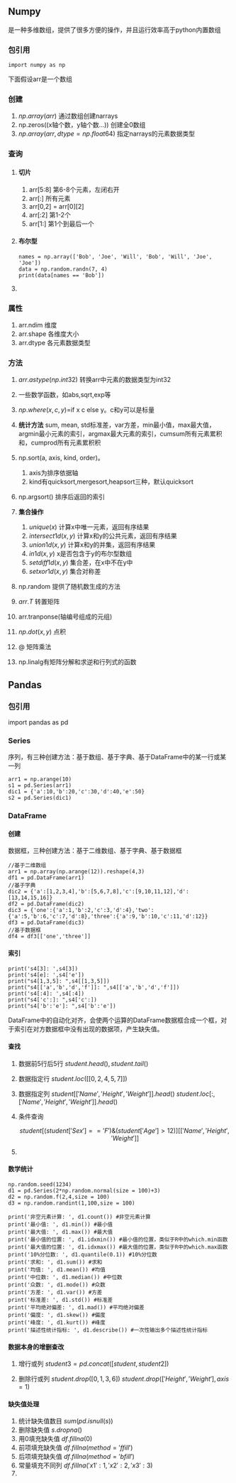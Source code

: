 ## Numpy

是一种多维数组，提供了很多方便的操作，并且运行效率高于python内置数组

### 包引用

```
import numpy as np
```

下面假设arr是一个数组

### 创建

1. $np.array(arr)$ 通过数组创建narrays
2. np.zeros((x轴个数，y轴个数...)) 创建全0数组
3. $np.array(arr, dtype=np.float64)$ 指定narrays的元素数据类型

### 查询

1. #### 切片 

   1. arr[5:8] 第6-8个元素，左闭右开
   2. arr[:] 所有元素
   3. arr[0,2] = arr\[0]\[2]
   4. arr[:2] 第1-2个
   5. arr[1:] 第1个到最后一个

2. #### 布尔型

   ```
   names = np.array(['Bob', 'Joe', 'Will', 'Bob', 'Will', 'Joe', 'Joe'])
   data = np.random.randn(7, 4)
   print(data[names == 'Bob'])
   ```

   

3. 

### 属性

1. arr.ndim 维度
2. arr.shape 各维度大小
3. arr.dtype 各元素数据类型

### 方法

1. $arr.astype(np.int32)$ 转换arr中元素的数据类型为int32
2. 一些数学函数，如abs,sqrt,exp等
3. $np.where(x,c,y)$=if x c else y。c和y可以是标量
4. **统计方法** sum, mean, std标准差，var方差，min最小值，max最大值，argmin最小元素的索引，argmax最大元素的索引，cumsum所有元素累积和，cumprod所有元素累积积
5. np.sort(a, axis, kind, order)。
   1. axis为排序依据轴
   2. kind有quicksort,mergesort,heapsort三种，默认quicksort
6. np.argsort() 排序后返回的索引
7. **集合操作** 
   1. $unique(x)$ 计算x中唯一元素，返回有序结果
   2. $intersect1d(x,y)$ 计算x和y的公共元素，返回有序结果
   3. $union1d(x,y)$ 计算x和y的并集，返回有序结果
   4. $in1d(x,y)$ x是否包含于y的布尔型数组
   5. $setdiff1d(x,y)$ 集合差，在x中不在y中
   6. $setxor1d(x,y)$ 集合对称差
8. np.random 提供了随机数生成的方法

1. $arr.T$ 转置矩阵
2. arr.tranponse(轴编号组成的元组)​
3. $np.dot(x,y)$ 点积
4. @ 矩阵乘法
5. np.linalg有矩阵分解和求逆和行列式的函数

## Pandas

### 包引用

import pandas as pd

### Series

序列，有三种创建方法：基于数组、基于字典、基于DataFrame中的某一行或某一列

```
arr1 = np.arange(10)
s1 = pd.Series(arr1)
dic1 = {'a':10,'b':20,'c':30,'d':40,'e':50}
s2 = pd.Series(dic1)
```

### DataFrame

#### 创建

数据框，三种创建方法：基于二维数组、基于字典、基于数据框

```
//基于二维数组
arr1 = np.array(np.arange(12)).reshape(4,3)
df1 = pd.DataFrame(arr1)
//基于字典
dic2 = {'a':[1,2,3,4],'b':[5,6,7,8],'c':[9,10,11,12],'d':[13,14,15,16]}
df2 = pd.DataFrame(dic2)
dic3 = {'one':{'a':1,'b':2,'c':3,'d':4},'two':{'a':5,'b':6,'c':7,'d':8},'three':{'a':9,'b':10,'c':11,'d':12}}
df3 = pd.DataFrame(dic3)
//基于数据框
df4 = df3[['one','three']]
```

#### 索引

```
print('s4[3]: ',s4[3])
print('s4[e]: ',s4['e'])
print("s4[1,3,5]: ",s4[[1,3,5]])
print("s4[['a','b','d','f']]: ",s4[['a','b','d','f']])
print('s4[:4]: ',s4[:4])
print("s4['c':]: ",s4['c':])
print("s4['b':'e']: ",s4['b':'e'])
```

DataFrame中的自动化对齐，会使两个运算的DataFrame数据框合成一个框，对于索引在对方数据框中没有出现的数据项，产生缺失值。

#### 查找

1. 数据前5行后5行 $student.head(), student.tail()$

2. 数据指定行 $student.loc([[0,2,4,5,7]])$

3. 数据指定列 $student[['Name','Height','Weight']].head()$ $student.loc[:,['Name','Height','Weight']].head()$

4. 条件查询

    $$student[(student['Sex']=='F') \& (student['Age']>12)][['Name','Height','Weight']]$$

5. 

#### 数学统计

```
np.random.seed(1234)
d1 = pd.Series(2*np.random.normal(size = 100)+3)
d2 = np.random.f(2,4,size = 100)
d3 = np.random.randint(1,100,size = 100)

print('非空元素计算: ', d1.count()) #非空元素计算
print('最小值: ', d1.min()) #最小值
print('最大值: ', d1.max()) #最大值
print('最小值的位置: ', d1.idxmin()) #最小值的位置，类似于R中的which.min函数
print('最大值的位置: ', d1.idxmax()) #最大值的位置，类似于R中的which.max函数
print('10%分位数: ', d1.quantile(0.1)) #10%分位数
print('求和: ', d1.sum()) #求和
print('均值: ', d1.mean()) #均值
print('中位数: ', d1.median()) #中位数
print('众数: ', d1.mode()) #众数
print('方差: ', d1.var()) #方差
print('标准差: ', d1.std()) #标准差
print('平均绝对偏差: ', d1.mad()) #平均绝对偏差
print('偏度: ', d1.skew()) #偏度
print('峰度: ', d1.kurt()) #峰度
print('描述性统计指标: ', d1.describe()) #一次性输出多个描述性统计指标
```

#### 数据本身的增删查改

1. 增行或列 $student3 = pd.concat([student,student2])$

2. 删除行或列 $student.drop([0,1,3,6])$  $student.drop(['Height','Weight'],axis=1)$

#### 缺失值处理

1. 统计缺失值数目 $sum(pd.isnull(s))$
2. 删除缺失值 $s.dropna()$
3. 用0填充缺失值 $df.fillna(0)$
4. 前项填充缺失值 $df.fillna(method='ffill')$
5. 后项填充缺失值 $df.fillna(method='bfill')$
6. 常量填充不同列 $df.fillna({'x1':1,'x2':2,'x3':3})$
7. 